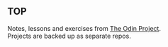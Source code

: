 ## TOP

Notes, lessons and exercises from [The Odin Project](https://theodinproject.com/).   
Projects are backed up as separate repos.